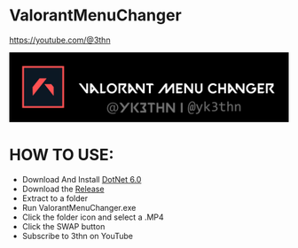 # ValorantMenuChanger
https://youtube.com/@3thn

![](https://github.com/yk3thn/ValorantMenuChanger/blob/main/ValorantMenuChanger/Resources/title.png)

# HOW TO USE:

- Download And Install [DotNet 6.0]([https://www.google.com](https://dotnet.microsoft.com/en-us/download/dotnet/thank-you/runtime-desktop-6.0.20-windows-x64-installer)https://dotnet.microsoft.com/en-us/download/dotnet/thank-you/runtime-desktop-6.0.20-windows-x64-installer)
- Download the [Release](https://github.com/yk3thn/ValorantMenuChanger/releases)
- Extract to a folder
- Run ValorantMenuChanger.exe
- Click the folder icon and select a .MP4
- Click the SWAP button
- Subscribe to 3thn on YouTube
